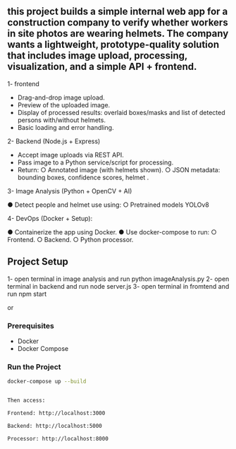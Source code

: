 ## this project builds a simple internal web app for a construction company to verify whether workers in site photos are wearing helmets. The company wants a lightweight, prototype-quality solution that includes image upload, processing, visualization, and a simple API + frontend.

1- frontend

  - Drag-and-drop image upload.
  - Preview of the uploaded image.
  - Display of processed results: overlaid boxes/masks and list of detected persons with/without helmets.
  - Basic loading and error handling.

2- Backend (Node.js + Express)

  - Accept image uploads via REST API.
  - Pass image to a Python service/script for processing.
  - Return:
    ○ Annotated image (with helmets shown).
    ○ JSON metadata: bounding boxes, confidence scores, helmet .

3- Image Analysis (Python + OpenCV + AI)
   
● Detect people and helmet use using:
  ○ Pretrained models YOLOv8

4- DevOps (Docker + Setup):

● Containerize the app using Docker.
● Use docker-compose to run:
  ○ Frontend.
  ○ Backend.
  ○ Python processor.
  

## Project Setup
1- open terminal in image analysis and run python imageAnalysis.py
2- open terminal in backend and run node server.js
3- open terminal in fromtend and run npm start 

or

### Prerequisites
- Docker
- Docker Compose

### Run the Project
```bash
docker-compose up --build


Then access:

Frontend: http://localhost:3000

Backend: http://localhost:5000

Processor: http://localhost:8000


